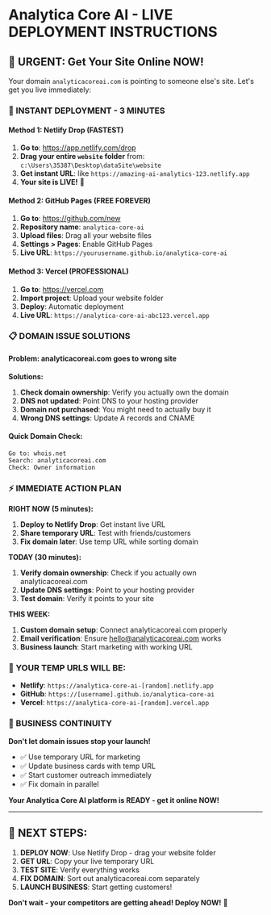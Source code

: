 # Analytica Core AI - LIVE DEPLOYMENT INSTRUCTIONS

## 🚨 URGENT: Get Your Site Online NOW! 

Your domain `analyticacoreai.com` is pointing to someone else's site. Let's get you live immediately:

### 🚀 INSTANT DEPLOYMENT - 3 MINUTES

#### Method 1: Netlify Drop (FASTEST)
1. **Go to**: https://app.netlify.com/drop
2. **Drag your entire `website` folder** from: `c:\Users\35387\Desktop\dataSite\website`
3. **Get instant URL**: like `https://amazing-ai-analytics-123.netlify.app`
4. **Your site is LIVE!** 🎉

#### Method 2: GitHub Pages (FREE FOREVER)
1. **Go to**: https://github.com/new
2. **Repository name**: `analytica-core-ai`
3. **Upload files**: Drag all your website files
4. **Settings > Pages**: Enable GitHub Pages
5. **Live URL**: `https://yourusername.github.io/analytica-core-ai`

#### Method 3: Vercel (PROFESSIONAL)
1. **Go to**: https://vercel.com
2. **Import project**: Upload your website folder
3. **Deploy**: Automatic deployment
4. **Live URL**: `https://analytica-core-ai-abc123.vercel.app`

### 📋 DOMAIN ISSUE SOLUTIONS

#### Problem: analyticacoreai.com goes to wrong site
**Solutions:**
1. **Check domain ownership**: Verify you actually own the domain
2. **DNS not updated**: Point DNS to your hosting provider
3. **Domain not purchased**: You might need to actually buy it
4. **Wrong DNS settings**: Update A records and CNAME

#### Quick Domain Check:
```
Go to: whois.net
Search: analyticacoreai.com
Check: Owner information
```

### ⚡ IMMEDIATE ACTION PLAN

**RIGHT NOW (5 minutes):**
1. **Deploy to Netlify Drop**: Get instant live URL
2. **Share temporary URL**: Test with friends/customers
3. **Fix domain later**: Use temp URL while sorting domain

**TODAY (30 minutes):**
1. **Verify domain ownership**: Check if you actually own analyticacoreai.com
2. **Update DNS settings**: Point to your hosting provider
3. **Test domain**: Verify it points to your site

**THIS WEEK:**
1. **Custom domain setup**: Connect analyticacoreai.com properly
2. **Email verification**: Ensure hello@analyticacoreai.com works
3. **Business launch**: Start marketing with working URL

### 🎯 YOUR TEMP URLS WILL BE:

- **Netlify**: `https://analytica-core-ai-[random].netlify.app`
- **GitHub**: `https://[username].github.io/analytica-core-ai`  
- **Vercel**: `https://analytica-core-ai-[random].vercel.app`

### 💼 BUSINESS CONTINUITY

**Don't let domain issues stop your launch!**
- ✅ Use temporary URL for marketing
- ✅ Update business cards with temp URL
- ✅ Start customer outreach immediately
- ✅ Fix domain in parallel

**Your Analytica Core AI platform is READY - get it online NOW!**

---

## 🚀 NEXT STEPS:

1. **DEPLOY NOW**: Use Netlify Drop - drag your website folder
2. **GET URL**: Copy your live temporary URL
3. **TEST SITE**: Verify everything works
4. **FIX DOMAIN**: Sort out analyticacoreai.com separately
5. **LAUNCH BUSINESS**: Start getting customers!

**Don't wait - your competitors are getting ahead! Deploy NOW!** 🚀

